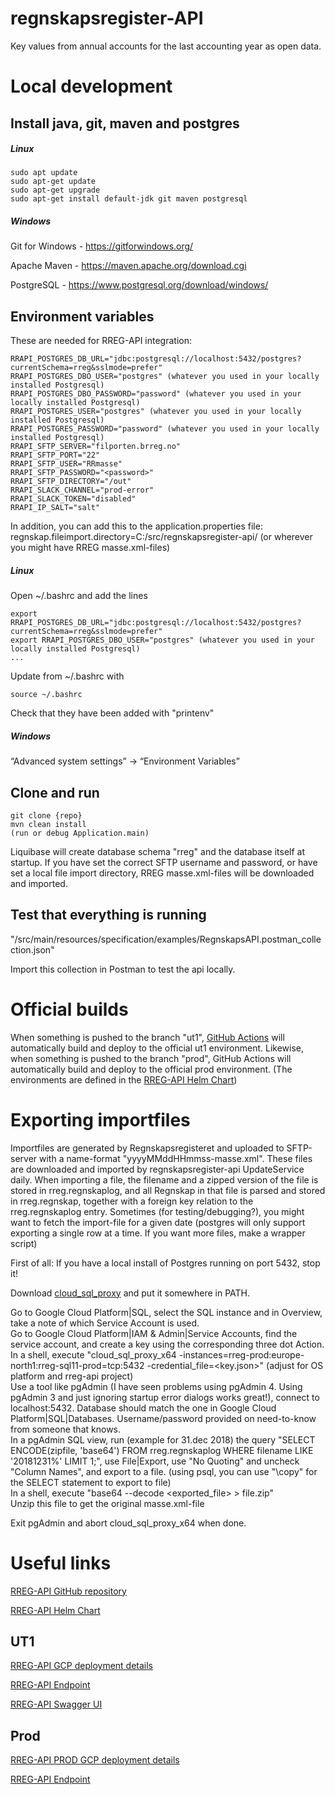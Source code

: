 # regnskapsregister-API

Key values from annual accounts for the last accounting year as open data.

# Local development

## Install java, git, maven and postgres

##### Linux
```
sudo apt update
sudo apt-get update
sudo apt-get upgrade
sudo apt-get install default-jdk git maven postgresql
```

##### Windows
Git for Windows - https://gitforwindows.org/

Apache Maven - https://maven.apache.org/download.cgi

PostgreSQL - https://www.postgresql.org/download/windows/


## Environment variables
These are needed for RREG-API integration:
```
RRAPI_POSTGRES_DB_URL="jdbc:postgresql://localhost:5432/postgres?currentSchema=rreg&sslmode=prefer"
RRAPI_POSTGRES_DBO_USER="postgres" (whatever you used in your locally installed Postgresql)
RRAPI_POSTGRES_DBO_PASSWORD="password" (whatever you used in your locally installed Postgresql)
RRAPI_POSTGRES_USER="postgres" (whatever you used in your locally installed Postgresql)
RRAPI_POSTGRES_PASSWORD="password" (whatever you used in your locally installed Postgresql)
RRAPI_SFTP_SERVER="filporten.brreg.no"
RRAPI_SFTP_PORT="22"
RRAPI_SFTP_USER="RRmasse"
RRAPI_SFTP_PASSWORD="<password>"
RRAPI_SFTP_DIRECTORY="/out"
RRAPI_SLACK_CHANNEL="prod-error"
RRAPI_SLACK_TOKEN="disabled"
RRAPI_IP_SALT="salt"
```

In addition, you can add this to the application.properties file:
regnskap.fileimport.directory=C:/src/regnskapsregister-api/ (or wherever you might have RREG masse.xml-files)


##### Linux
Open ~/.bashrc and add the lines
```
export RRAPI_POSTGRES_DB_URL="jdbc:postgresql://localhost:5432/postgres?currentSchema=rreg&sslmode=prefer"
export RRAPI_POSTGRES_DBO_USER="postgres" (whatever you used in your locally installed Postgresql)
...
```
Update from ~/.bashrc with
```
source ~/.bashrc
```

Check that they have been added with "printenv"

##### Windows
“Advanced system settings” → “Environment Variables”


## Clone and run
```
git clone {repo}
mvn clean install
(run or debug Application.main)
```
Liquibase will create database schema "rreg" and the database itself at startup. If you have set the correct SFTP username and password, or have set a local file import directory, RREG masse.xml-files will be downloaded and imported.   

## Test that everything is running
"/src/main/resources/specification/examples/RegnskapsAPI.postman_collection.json"

Import this collection in Postman to test the api locally.


# Official builds

When something is pushed to the branch "ut1", [GitHub Actions](https://github.com/brreg/regnskapsregister-api/actions) will automatically build and deploy to the official ut1 environment.
Likewise, when something is pushed to the branch "prod", GitHub Actions will automatically build and deploy to the official prod environment.
(The environments are defined in the [RREG-API Helm Chart](https://github.com/brreg/helm-chart/tree/main/helm-chart-sources/regnskapsregister-api))


# Exporting importfiles

Importfiles are generated by Regnskapsregisteret and uploaded to SFTP-server with a name-format "yyyyMMddHHmmss-masse.xml". These files are downloaded and imported by regnskapsregister-api UpdateService daily.
When importing a file, the filename and a zipped version of the file is stored in rreg.regnskaplog, and all Regnskap in that file is parsed and stored in rreg.regnskap, together with a foreign key relation to the rreg.regnskaplog entry.
Sometimes (for testing/debugging?), you might want to fetch the import-file for a given date (postgres will only support exporting a single row at a time. If you want more files, make a wrapper script)

First of all: If you have a local install of Postgres running on port 5432, stop it!

Download [cloud_sql_proxy](https://github.com/GoogleCloudPlatform/cloudsql-proxy/releases) and put it somewhere in PATH.

Go to Google Cloud Platform|SQL, select the SQL instance and in Overview, take a note of which Service Account is used.  
Go to Google Cloud Platform|IAM & Admin|Service Accounts, find the service account, and create a key using the corresponding three dot Action.  
In a shell, execute "cloud_sql_proxy_x64 -instances=rreg-prod:europe-north1:rreg-sql11-prod=tcp:5432 -credential_file=<key.json>" (adjust for OS platform and rreg-api project)  
Use a tool like pgAdmin (I have seen problems using pgAdmin 4. Using pgAdmin 3 and just ignoring startup error dialogs works great!), connect to localhost:5432. Database should match the one in Google Cloud Platform|SQL|Databases. Username/password provided on need-to-know from someone that knows.  
In a pgAdmin SQL view, run (example for 31.dec 2018) the query "SELECT ENCODE(zipfile, 'base64') FROM rreg.regnskaplog WHERE filename LIKE '20181231%' LIMIT 1;", use File|Export, use "No Quoting" and uncheck "Column Names", and export to a file. (using psql, you can use "\copy" for the SELECT statement to export to file)  
In a shell, execute "base64 --decode <exported_file> > file.zip"  
Unzip this file to get the original masse.xml-file

Exit pgAdmin and abort cloud_sql_proxy_x64 when done.
  

# Useful links
[RREG-API GitHub repository](https://github.com/brreg/regnskapsregister-api/)

[RREG-API Helm Chart](https://github.com/brreg/helm-chart/tree/main/helm-chart-sources/regnskapsregister-api)

## UT1

[RREG-API GCP deployment details](https://console.cloud.google.com/kubernetes/deployment/europe-north1-a/rreg-dev/ut1/regnskapsregister-api/overview)

[RREG-API Endpoint](http://rreg.ut1.rreg-dev.brreg.no/regnskap)

[RREG-API Swagger UI](http://rreg.ut1.rreg-dev.brreg.no/swagger-ui/index.html?configUrl=/v3/api-docs/swagger-config)

## Prod

[RREG-API PROD GCP deployment details](https://console.cloud.google.com/kubernetes/deployment/europe-north1-a/rreg-prod/prod/regnskapsregister-api/overview)

[RREG-API Endpoint](http://34.98.91.231/regnskap)
